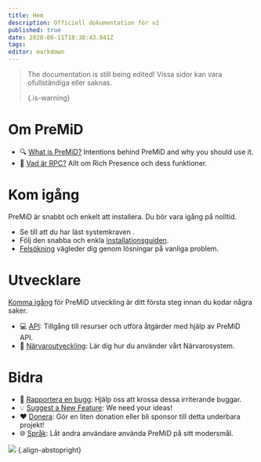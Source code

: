 ```yaml
---
title: Hem
description: Officiell dokumentation för v2
published: true
date: 2020-06-11T18:38:43.041Z
tags:
editor: markdown
---
```


> The documentation is still being edited! Vissa sidor kan vara ofullständiga eller saknas. 
> 
> {.is-warning}

# Om PreMiD
- :mag: [What is PreMiD?](/about) Intentions behind PreMiD and why you should use it.
- :link: [Vad är RPC?](https://discordapp.com/rich-presence) Allt om Rich Presence och dess funktioner.

# Kom igång

PreMiD är snabbt och enkelt att installera. Du bör vara igång på nolltid.

- Se till att du har läst systemkraven [](/install/requirements).
- Följ den snabba och enkla [installationsguiden](/install).
- [Felsökning](/troubleshooting) vägleder dig genom lösningar på vanliga problem.

# Utvecklare

[Komma igång](/dev) för PreMiD utveckling är ditt första steg innan du kodar några saker.

- :computer: [API](/dev/api): Tillgång till resurser och utföra åtgärder med hjälp av PreMiD API.
- :wrench: [Närvaroutveckling](/dev/presence): Lär dig hur du använder vårt Närvarosystem.

# Bidra
- :bug: [Rapportera en bugg](https://github.com/PreMiD): Hjälp oss att krossa dessa irriterande buggar.
- :bulb: [Suggest a New Feature](https://discord.gg/WvfVZ8T): We need your ideas!
- :heart: [Donera](https://www.patreon.com/Timeraa): Gör en liten donation eller bli sponsor till detta underbara projekt!
- :globe_with_meridians: [Språk](https://translate.premid.app): Låt andra användare använda PreMiD på sitt modersmål.

![](https://beta.premid.app/img/logo.2b414dc2.gif) {.align-abstopright}